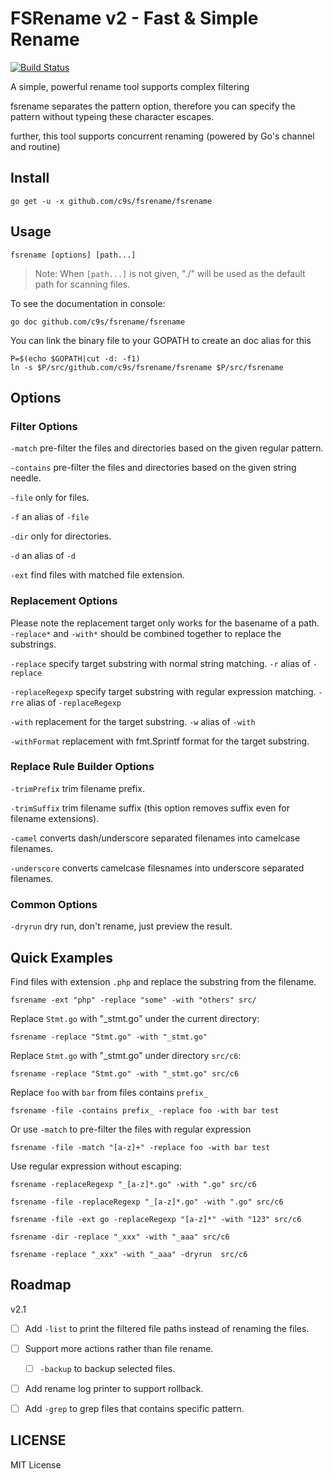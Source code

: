 FSRename v2 - Fast & Simple Rename
================================

[![Build Status](https://travis-ci.org/c9s/fsrename.svg?branch=master)](https://travis-ci.org/c9s/fsrename)

A simple, powerful rename tool supports complex filtering

fsrename separates the pattern option, therefore you can specify the pattern without typeing these character escapes.

further, this tool supports concurrent renaming (powered by Go's channel and routine)

Install
--------------

    go get -u -x github.com/c9s/fsrename/fsrename

Usage
---------------------

    fsrename [options] [path...]

> Note: When `[path...]` is not given, "./" will be used as the default path for scanning files.

To see the documentation in console:

    go doc github.com/c9s/fsrename/fsrename

You can link the binary file to your GOPATH to create an doc alias for this

    P=$(echo $GOPATH|cut -d: -f1)
    ln -s $P/src/github.com/c9s/fsrename/fsrename $P/src/fsrename

## Options

### Filter Options

`-match` pre-filter the files and directories based on the given regular pattern.

`-contains` pre-filter the files and directories based on the given string needle.

`-file` only for files.

`-f` an alias of `-file`

`-dir` only for directories.

`-d` an alias of `-d`

`-ext` find files with matched file extension.


### Replacement Options

Please note the replacement target only works for the basename of a path.
`-replace*` and `-with*` should be combined together to replace the substrings.

`-replace` specify target substring with normal string matching.
`-r` alias of `-replace`


`-replaceRegexp` specify target substring with regular expression matching.
`-rre` alias of `-replaceRegexp`


`-with` replacement for the target substring.
`-w` alias of `-with`


`-withFormat` replacement with fmt.Sprintf format for the target substring.

### Replace Rule Builder Options

`-trimPrefix` trim filename prefix.

`-trimSuffix` trim filename suffix (this option removes suffix even for filename extensions).

`-camel` converts dash/underscore separated filenames into camelcase filenames.

`-underscore` converts camelcase filesnames into underscore separated filenames.

### Common Options

`-dryrun`  dry run, don't rename, just preview the result.




Quick Examples
-------------

Find files with extension `.php` and replace the substring from the filename.

    fsrename -ext "php" -replace "some" -with "others" src/

Replace `Stmt.go` with "_stmt.go" under the current directory:

    fsrename -replace "Stmt.go" -with "_stmt.go"

Replace `Stmt.go` with "_stmt.go" under directory `src/c6`:

    fsrename -replace "Stmt.go" -with "_stmt.go" src/c6

Replace `foo` with `bar` from files contains `prefix_` 

    fsrename -file -contains prefix_ -replace foo -with bar test

Or use `-match` to pre-filter the files with regular expression

    fsrename -file -match "[a-z]+" -replace foo -with bar test

Use regular expression without escaping:

    fsrename -replaceRegexp "_[a-z]*.go" -with ".go" src/c6

    fsrename -file -replaceRegexp "_[a-z]*.go" -with ".go" src/c6

    fsrename -file -ext go -replaceRegexp "[a-z]*" -with "123" src/c6

    fsrename -dir -replace "_xxx" -with "_aaa" src/c6

    fsrename -replace "_xxx" -with "_aaa" -dryrun  src/c6



## Roadmap

v2.1

- [ ] Add `-list` to print the filtered file paths instead of renaming the files.
- [ ] Support more actions rather than file rename.
  - [ ] `-backup` to backup selected files.
- [ ] Add rename log printer to support rollback.
- [ ] Add `-grep` to grep files that contains specific pattern.


## LICENSE

MIT License

